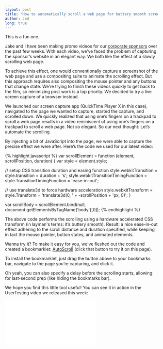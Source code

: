```yaml
---
layout: post
title: "How to automatically scroll a web page for buttery smooth screen captures"
author: Jed
long: true
---
```


This is a fun one.

Jake and I have been making promo videos for our [corporate sponsors](/sponsors/) over the past few weeks. With each video, we’ve faced the problem of capturing the sponsor’s website in an elegant way. We both like the effect of a slowly scrolling web page.

To achieve this effect, one would conventionally capture a screenshot of the web page and use a compositing suite to animate the scrolling effect. But this approach requires also compositing the mouse pointer and any buttons that change state. We're trying to finish these videos quickly to get back to the film, so minimizing post work is a top priority. We decided to try a live screen capture of a browser instead.

We launched our screen capture app (QuickTime Player X in this case), navigated to the page we wanted to capture, started the capture, and scrolled down. We quickly realized that using one’s fingers on a trackpad to scroll a web page results in a video reminiscent of using one’s fingers on a trackpad to scroll a web page. Not so elegant. So our next thought: Let’s automate the scrolling.

By injecting a bit of JavaScript into the page, we were able to capture the precise effect we were after. Here’s the code we used for our latest video:

{% highlight javascript %}
var scrollElement = function (element, scrollPosition, duration) {
  var style = element.style;

  // setup CSS transition duration and easing function
  style.webkitTransition =
        style.transition = duration + 's';
  style.webkitTransitionTimingFunction =
        style.TransitionTimingFunction = 'ease-in-out';

  // use translate3d to force hardware acceleration
  style.webkitTransform =
        style.Transform = 'translate3d(0, ' + -scrollPosition + 'px, 0)';
}

var scrollBody = scrollElement.bind(null,
                                    document.getElementsByTagName('body')[0]);
{% endhighlight %}

The above code performs the scrolling using a hardware accelerated CSS transform (in layman's terms: it’s buttery smooth). Result: a nice ease-in-out effect adhering to the scroll distance and duration specified, while keeping in tact the mouse pointer, button states, and animated elements.

Wanna try it? To make it easy for you, we've fleshed out the code and created a bookmarklet: <a class="btn btn-xs" href="{% include page-scroller-bookmarklet.js %}">AutoScroll</a> (click that button to try it on this page).

To install the bookmarklet, just drag the button above to your bookmarks bar, navigate to the page you’re capturing, and click it.

Oh yeah, you can also specify a delay before the scrolling starts, allowing for last-second prep (like hiding the bookmarks bar).

We hope you find this little tool useful! You can see it in action in the UserTesting video we released this week:

<div class="embed-responsive embed-responsive-16by9">
  <iframe class="embed-responsive-item" src="//player.vimeo.com/video/108918905?title=0&amp;byline=0&amp;portrait=0&amp;color=ffffff" frameborder="0" webkitallowfullscreen mozallowfullscreen allowfullscreen></iframe>
</div>
